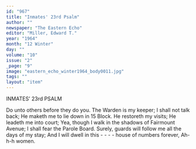 ```yaml
---
id: "967"
title: "Inmates' 23rd Psalm"
author: ""
newspaper: "The Eastern Echo"
editor: "Miller, Edward T."
year: "1964"
month: "12 Winter"
day: ""
volume: "10"
issue: "2"
_page: "9"
image: "eastern_echo_winter1964_body0011.jpg"
tags: ""
layout: "item"
---
```

INMATES’ 23rd PSALM

Do unto others before they do you.
The Warden is my keeper; I shall not talk back;
He maketh me to lie down in 15 Block.
He restoreth my visits; He leadeth me into court;
Yea, though I walk in the shadows of Fairmount Avenue;
I shall fear the Parole Board.
Surely, guards will follow me all the days of my stay;
And I will dwell in this - - - - house of numbers forever,
Ah-h-h women.

